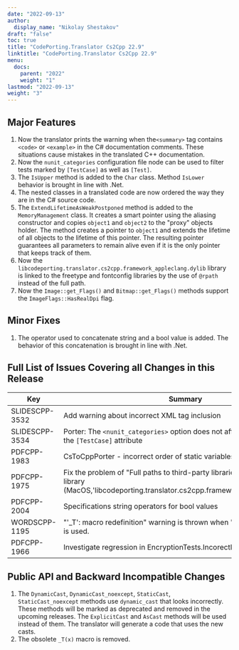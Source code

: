 ```yaml
---
date: "2022-09-13"
author:
  display_name: "Nikolay Shestakov"
draft: "false"
toc: true
title: "CodePorting.Translator Cs2Cpp 22.9"
linktitle: "CodePorting.Translator Cs2Cpp 22.9"
menu:
  docs:
    parent: "2022"
    weight: "1"
lastmod: "2022-09-13"
weight: "3"
---
```


## Major Features ##
1. Now the translator prints the warning when the`<summary>` tag contains `<code>` or `<example>` in  the C# documentation comments. These situations cause mistakes in the translated C++ documentation.
1. Now the `nunit_categories` configuration file node can be used to filter tests marked by `[TestCase]` as well as `[Test]`.
1. The `IsUpper` method is added to the `Char` class. Method `IsLower` behavior is brought in line with .Net.
1. The nested classes in a translated code are now ordered the way they are in the C# source code.
1. The `ExtendLifetimeAsWeakPostponed` method is added to the `MemoryManagement` class. It creates a smart pointer using the aliasing constructor and copies `object1` and `object2` to the "proxy" objects holder. The method creates a pointer to `object1` and extends the lifetime of all objects to the lifetime of this pointer. The resulting pointer guarantees all parameters to remain alive even if it is the only pointer that keeps track of them.
1. Now the `libcodeporting.translator.cs2cpp.framework_appleclang.dylib` library is linked to the freetype and fontconfig libraries by the use of `@rpath` instead of the full path.
1. Now the `Image::get_Flags()` and `Bitmap::get_Flags()` methods support the `ImageFlags::HasRealDpi` flag.

## Minor Fixes ##
1. The operator used to concatenate string and a bool value is added. The behavior of this concatenation is brought in line with .Net.

## Full List of Issues Covering all Changes in this Release ##

| Key          | Summary | Category |
|--------------| --- |----------|
|SLIDESCPP-3532|Add warning about incorrect XML tag inclusion|Task|
|SLIDESCPP-3534|Porter: The `<nunit_categories>` option does not affect tests marked with the `[TestCase]` attribute|Task|
|PDFCPP-1983|CsToCppPorter - incorrect order of static variables|Task|
|PDFCPP-1975|Fix the problem of "Full paths to third-party libraries" in the system library (MacOS,'libcodeporting.translator.cs2cpp.framework_appleclang.dylib').|Task|
|PDFCPP-2004|Specifications string operators for bool values|Task|
|WORDSCPP-1195|"'_T': macro redefinition" warning is thrown when "#include <tchar.h>" is used.|Bug|
|PDFCPP-1966|Investigate regression in EncryptionTests.IncorectPassword|Task|

## Public API and Backward Incompatible Changes ##
1. The `DynamicCast`, `DynamicCast_noexcept`, `StaticCast`, `StaticCast_noexcept` methods use `dynamic_cast` that looks incorrectly. These methods will be marked as deprecated and removed in the upcoming releases. The `ExplicitCast` and `AsCast` methods will be used instead of them. The translator will generate a code that uses the new casts.
1. The obsolete `_T(x)` macro is removed.
